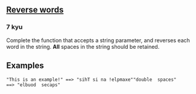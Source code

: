 <h2><a href=https://www.codewars.com/kata/5259b20d6021e9e14c0010d4/train/python/68b9d7b701aacf7d268b0965 target="_blank">Reverse words</a></h2><h3>7 kyu</h3><p>Complete the function that accepts a string parameter, and reverses each word in the string. <strong>All</strong> spaces in the string should be retained.</p><h2 id="examples">Examples</h2><pre><code>"This is an example!" ==&gt; "sihT si na !elpmaxe""double  spaces"      ==&gt; "elbuod  secaps"</code></pre>
